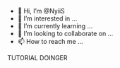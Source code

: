 - 👋 Hi, I’m @NyiiS
- 👀 I’m interested in ...
- 🌱 I’m currently learning ...
- 💞️ I’m looking to collaborate on ...
- 📫 How to reach me ...

<!---
NyiiS/NyiiS is a ✨ special ✨ repository because its `README.md` (this file) appears on your GitHub profile.
You can click the Preview link to take a look at your changes.
--->TUTORIAL DOINGER

